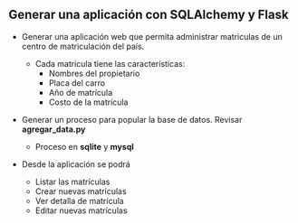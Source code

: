 ## Generar una aplicación con SQLAlchemy y Flask

* Generar una aplicación web que permita administrar matriculas de un centro de matriculación del país.
  * Cada matricula tiene las características:
    * Nombres del propietario
    * Placa del carro
    * Año de matrícula
    * Costo de la matrícula

* Generar un proceso para popular la base de datos. Revisar **agregar_data.py**
  * Proceso en **sqlite** y **mysql**
* Desde la aplicación se podrá
  * Listar las matrículas
  * Crear nuevas matrículas
  * Ver detalla de matrícula
  * Editar nuevas matrículas
